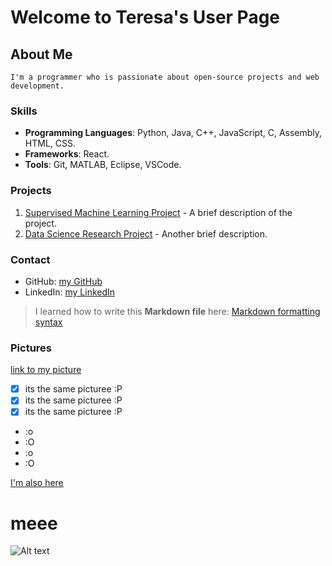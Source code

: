 # Welcome to Teresa's User Page

## About Me
```
I'm a programmer who is passionate about open-source projects and web development.
```

### Skills

- **Programming Languages**: Python, Java, C++, JavaScript, C, Assembly, HTML, CSS. 
- **Frameworks**: React. 
- **Tools**: Git, MATLAB, Eclipse, VSCode.

### Projects

1. [Supervised Machine Learning Project](https://example.com) - A brief description of the project.
2. [Data Science Research Project](https://drive.google.com/file/d/1Zw-pNmCZJzKK4eoqQD8Uy3n40sGu0slP/view?usp=drive_link) - Another brief description.

### Contact

- GitHub: [my GitHub](https://github.com/tsatn/CSE110_Spring24)
- LinkedIn: [my LinkedIn](https://www.linkedin.com/in/teresa-tian/)

> I learned how to write this **Markdown file** here: [Markdown formatting syntax](https://docs.github.com/en/get-started/writing-on-github/getting-started-with-writing-and-formatting-on-github/basic-writing-and-formatting-syntax)

### Pictures
[link to my picture](meee.jpeg)

- [x] its the same picturee :P
- [x] its the same picturee :P
- [x] its the same picturee :P
  
- :o 
- :O
- :o
- :O
  
[I'm also here](#meee)

# meee 
![Alt text](meee.jpeg)




